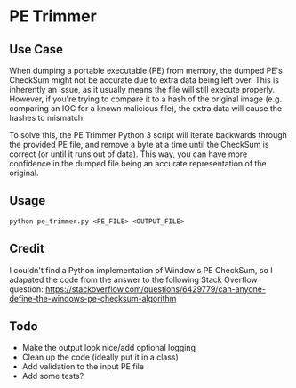 # PE Trimmer
## Use Case
When dumping a portable executable (PE) from memory, the dumped PE's CheckSum might not be accurate due to extra data being left over. This is inherently an issue, as it usually means the file will still execute properly. However, if you're trying to compare it to a hash of the original image (e.g. comparing an IOC for a known malicious file), the extra data will cause the hashes to mismatch.

To solve this, the PE Trimmer Python 3 script will iterate backwards through the provided PE file, and remove a byte at a time until the CheckSum is correct (or until it runs out of data). This way, you can have more confidence in the dumped file being an accurate representation of the original.

## Usage
```
python pe_trimmer.py <PE_FILE> <OUTPUT_FILE>
```

## Credit
I couldn't find a Python implementation of Window's PE CheckSum, so I adapated the code from the answer to the following Stack Overflow question:
https://stackoverflow.com/questions/6429779/can-anyone-define-the-windows-pe-checksum-algorithm

## Todo
- Make the output look nice/add optional logging
- Clean up the code (ideally put it in a class)
- Add validation to the input PE file
- Add some tests?
